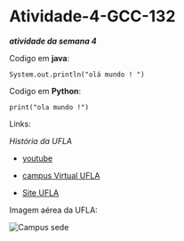 # Atividade-4-GCC-132
***atividade da semana 4***

Codigo em **java**:

`System.out.println("olá mundo ! ")`

Codigo em **Python**:

`print("ola mundo !")`


Links:

*História da UFLA*

 * [youtube](https://www.youtube.com/watch?v=L6x_4l8YkCs&t=2s)

 * [campus Virtual UFLA](https://campusvirtual.ufla.br/site_campus/ "Campus virtual")

 * [Site UFLA](www.ufla.br/ "UFLA")

Imagem aérea da UFLA:

  ![Campus sede ](https://s2.glbimg.com/vSQ8Me9sznTGpWkBSnxzvuQtCVM=/0x0:800x533/924x0/smart/filters:strip_icc()/i.s3.glbimg.com/v1/AUTH_59edd422c0c84a879bd37670ae4f538a/internal_photos/bs/2020/m/G/D0SHJASpAEmucAZvby4w/ufla.jpg "Imagem aérea ufla")

